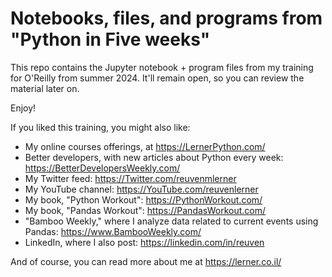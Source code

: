 # Notebooks, files, and programs from "Python in Five weeks"

This repo contains the Jupyter notebook + program files from my training for O'Reilly from summer 2024.  It'll remain open, so you can review the material later on.

Enjoy!

If you liked this training, you might also like:

- My online courses offerings, at https://LernerPython.com/
- Better developers, with new articles about Python every week: https://BetterDevelopersWeekly.com/
- My Twitter feed: https://Twitter.com/reuvenmlerner
- My YouTube channel: https://YouTube.com/reuvenlerner
- My book, "Python Workout": https://PythonWorkout.com/
- My book, "Pandas Workout": https://PandasWorkout.com/
- "Bamboo Weekly," where I analyze data related to current events using Pandas: https://www.BambooWeekly.com/
- LinkedIn, where I also post: https://linkedin.com/in/reuven

And of course, you can read more about me at https://lerner.co.il/
